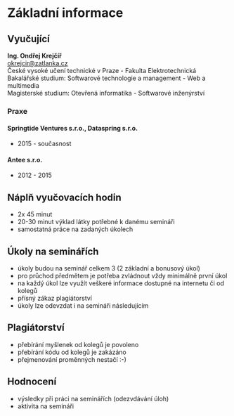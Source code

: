 # Základní informace
## Vyučující
**Ing. Ondřej Krejčíř**</br>
[okrejcir@zatlanka.cz](mailto:okrejcir@zatlanka.cz)</br>
České vysoké učení technické v Praze - Fakulta Elektrotechnická</br>
Bakalářské studium: Softwarové technologie a management - Web a multimedia</br>
Magisterské studium: Otevřená informatika - Softwarové inženýrství</br>

### Praxe
#### Springtide Ventures s.r.o., Dataspring s.r.o.
- 2015 - současnost

#### Antee s.r.o.
- 2012 - 2015

## Náplň vyučovacích hodin
- 2x 45 minut
- 20-30 minut výklad látky potřebné k danému semináři
- samostatná práce na zadaných úkolech

## Úkoly na seminářích
- úkoly budou na seminář celkem 3 (2 základní a bonusový úkol)
- pro průchod předmětem je potřeba zvládnout vždy minimálně první úkol
- na každý úkol lze využít veškeré informace dostupné na internetu či od kolegů
- přísný zákaz plagiátorství
- úkoly lze odevzdat i na semináři následujícím

## Plagiátorství
- přebírání myšlenek od kolegů je povoleno
- přebírání kódu od kolegů je zakázáno
- přejmenování proměnných nestačí :-)

## Hodnocení
- výsledky při práci na seminářích (odezvdávání úloh)
- aktivita na semináři